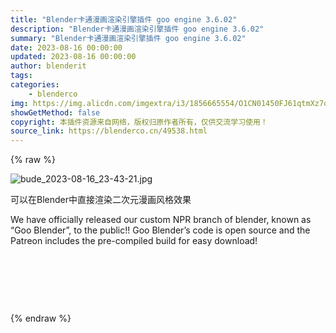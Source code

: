 ```yaml
---
title: "Blender卡通漫画渲染引擎插件 goo engine 3.6.02"
description: "Blender卡通漫画渲染引擎插件 goo engine 3.6.02"
summary: "Blender卡通漫画渲染引擎插件 goo engine 3.6.02"
date: 2023-08-16 00:00:00
updated: 2023-08-16 00:00:00
author: blenderit
tags: 
categories:
    - blenderco
img: https://img.alicdn.com/imgextra/i3/1856665554/O1CN01450FJ61qtmXz7qvOY_!!1856665554.png
showGetMethod: false
copyright: 本插件资源来自网络，版权归原作者所有，仅供交流学习使用！
source_link: https://blenderco.cn/49538.html
---
```


{% raw %}
<p><img src="https://img.alicdn.com/imgextra/i3/1856665554/O1CN01gdHjR21qtmcS1i6B4_!!1856665554.jpg" alt="bude_2023-08-16_23-43-21.jpg"></p><p>可以在Blender中直接渲染二次元漫画风格效果</p><p>We have officially released our custom NPR branch of blender, known as “Goo Blender”, to the public!! Goo Blender’s code is open source and the Patreon includes the pre-compiled build for easy download!</p><p> </p><p> </p><p> </p>
<div style="display: none">blenderco</div>
{% endraw %}